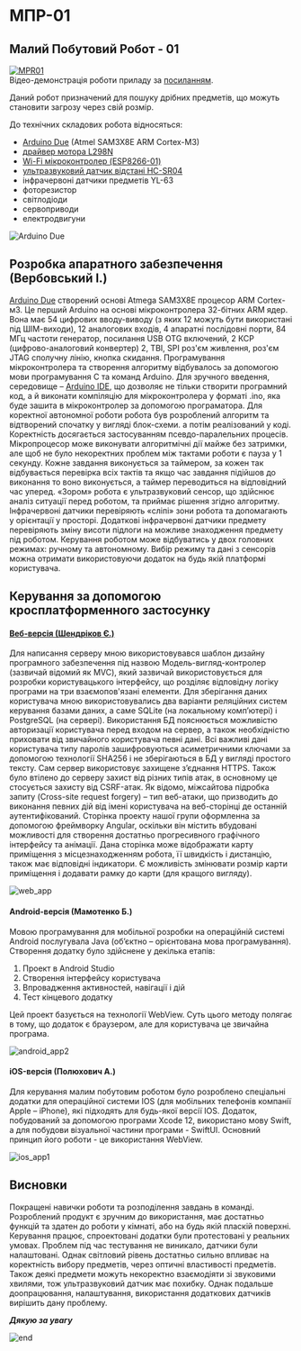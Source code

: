 ﻿# MПР-01
## Малий Побутовий Робот - 01

[![MPR01](assets/images/1.png)](https://youtu.be/_fWBUstYvjs)  
Відео-демонстрація роботи приладу за [посиланням](https://youtu.be/_fWBUstYvjs).

Даний робот призначений для пошуку дрібних предметів, що можуть становити загрозу через свій розмір.

До технічних складових робота відносяться:
- [Arduino Due] (Atmel SAM3X8E ARM Cortex-M3)
- [драйвер мотора L298N](https://www.sparkfun.com/datasheets/Robotics/L298_H_Bridge.pdf)
- [Wi-Fi мікроконтролер (ESP8266-01)](http://www.microchip.ua/wireless/esp01.pdf)
- [ультразвуковий датчик відстані HC-SR04](https://cdn.sparkfun.com/datasheets/Sensors/Proximity/HCSR04.pdf)
- інфрачервоні датчики предметів YL-63
- фоторезистор
- світлодіоди
- сервоприводи
- електродвигуни

![Arduino Due](https://doc.arduino.ua/img/hardware/ArduinoDue_Front.jpg)

## Розробка апаратного забезпечення (Вербовський І.)
[Arduino Due] створений основі Atmega SAM3X8E процесор ARM Cortex-м3. Це перший Arduino на основі мікроконтролера 32-бітних ARM ядер. Вона має 54 цифрових вводу-виводу (з яких 12 можуть бути використані під ШІМ-виходи), 12 аналогових входів, 4 апаратні послідовні порти, 84 МГц частоти генератор, посилання USB OTG включений, 2 КСР (цифрово-аналоговий конвертер) 2, ТВІ, SPI роз'єм живлення, роз'єм JTAG сполучну лінію, кнопка скидання.
Програмування мікроконтролера та створення алгоритму відбувалось за допомогою мови програмування С та команд Arduino. Для зручного введення, середовище – [Arduino IDE], що дозволяє не тільки створити програмний код, а й виконати компіляцію для мікроконтролера у форматі .ino, яка буде зашита в мікроконтролер за допомогою програматора.
Для коректної автономної роботи робота був розроблений алгоритм та відтворений спочатку у вигляді блок-схеми. а потім реалізований у коді. Коректність досягається застосуванням псевдо-паралельних процесів. 
Мікропроцесор може виконувати алгоритмічні дії майже без затримки, але щоб не було некоректних проблем між тактами роботи є пауза у 1 секунду. Кожне завдання виконується за таймером, за кожен так відбувається перевірка всіх тактів та якщо час завдання підійшов до виконання то воно виконується, а таймер переводиться на відповідний час уперед.
«Зором» робота є ультразвуковий сенсор, що здійснює аналіз ситуації перед роботом, та приймає рішення згідно алгоритму. Інфрачервоні датчики перевіряють «сліпі» зони робота та допомагають у орієнтації у просторі. Додаткові інфрачервоні датчики предмету перевіряють зміну висоти підлоги на можливе знаходження предмету під роботом.
Керування роботом може відбуватись у двох головних режимах: ручному та автономному. Вибір режиму та дані з сенсорів можна отримати використовуючи додаток на будь якій платформі користувача.

## Керування за допомогою кросплатформенного застосунку
#### [Веб-версія (Шендріков Є.)](https://github.com/JackShen1/robotcar-ui)
Для написання серверу мною використовувався шаблон дизайну програмного забезпечення під назвою Модель-вигляд-контролер (зазвичай відомий як MVC), який зазвичай використовується для розробки користувацького інтерфейсу, що розділяє відповідну логіку програми на три взаємопов'язані елементи.
Для зберігання даних користувача мною використовувались два варіанти реляційних систем керування базами даних, а саме SQLite (на локальному комп’ютері) і PostgreSQL (на сервері).
Використання БД пояснюється можливістю авторизації користувача перед входом на сервер, а також необхідністю приховати від звичайного користувача певні дані.
Всі важливі дані користувача типу паролів зашифровуються асиметричними ключами за допомогою технології SHA256 і не зберігаються в БД у вигляді простого тексту. Сам сервер використовує захищене з’єднання HTTPS. Також було втілено до серверу захист від різних типів атак, в основному це стосується захисту від CSRF-атак. Як відомо, міжсайтова підробка запиту (Cross-site request forgery) – тип веб-атаки, що призводить до виконання певних дій від імені користувача на веб-сторінці де останній аутентифікований.
Сторінка проекту нашої групи оформленна за допомогою фреймворку Angular, оскільки він містить вбудовані можливості для створення достатньо прогресивного графічного інтерфейсу та анімації.
Дана сторінка може відображати карту приміщення з місцезнаходженням робота, її швидкість і дистанцію, також має відповідні індикатори. Є можливість змінювати розмір карти приміщення і додавати рамку до карти (для кращого вигляду).

![web_app](assets/images/2.png)

#### Android-версія (Мамотенко Б.)
Мовою програмування для мобільної розробки на операційній системі Android послугувала Java (об’єктно – орієнтована мова програмування). 
Створення додатку було здійснене у декілька етапів:
1.	Проект в Android Studio
2.	Створення інтерфейсу користувача
3.	Впровадження активностей, навігації і дій
4.	Тест кінцевого додатку

Цей проект базується на технології WebView. Суть цього методу полягає в тому, що додаток є браузером, але для користувача це звичайна програма. 

 ![android_app2](assets/images/3_2.png)

#### iOS-версія (Полюхович А.)
Для керування малим побутовим роботом було розроблено спеціальні додатки для операційної системи IOS (для мобільних телефонів компанії Apple – iPhone), які підходять для будь-якої версії IOS. 
Додаток, побудований за допомогою програми Xcode 12, використано мову Swift, а для побудови візуальної частини програми - SwiftUI. Основний принцип його роботи - це використання WebView.

![ios_app1](assets/images/4_1.png) 

## Висновки
Покращені навички роботи та розподілення завдань в команді. Розроблений продукт є зручним до використання, має достатньо функцій та здатен до роботи у кімнаті, або на будь якій пласкій поверхні. Керування працює, спроектовані додатки були протестовані у реальних умовах. 
Проблем під час тестування не виникало, датчики були налаштовані. Однак світловий рівень достатньо сильно впливає на коректність вибору предметів, через оптичні властивості предметів. Також деякі предмети можуть некоректно взаємодіяти зі звуковими хвилями, тож ультразвуковий датчик має похибку. Однак подальше доопрацювання, налаштування, використання додаткових датчиків вирішить дану проблему.

***Дякую за увагу***

![end](assets/images/5.jpg)

[Arduino Due]: https://doc.arduino.ua/ru/hardware/Due
[Arduino IDE]: https://www.arduino.cc/en/main/OldSoftwareReleases
